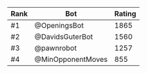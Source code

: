 Rank|Bot|Rating
---|---|---
#1|@OpeningsBot|1865
#2|@DavidsGuterBot|1560
#3|@pawnrobot|1257
#4|@MinOpponentMoves|855
